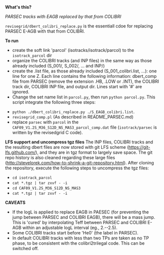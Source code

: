 **What's this?**

*PARSEC tracks with EAGB replaced by that from COLIBRI*

`revisegrid/dbert_colibri_replace.py` is the essentiall cdoe for replacing PARSEC E-AGB with that from COLIBRI.


**To run**
* create the soft link 'parcol' (isotracks/isotrack/parcol) to the `isotrack_parcol` dir
* organize the COLIBRI tracks (and INP files) in the same way as those already included (S_001/, S_002/, ... and INP/)
* create the .list file, as those already included (S_001_colibri.list, ...): one line for one Z. Each line contains the following information: dbert_comp file from PARSEC (remove the extension .HB, .LOW or .INT), the COLIBRI track dir, COLIBRI INP file, and output dir. Lines start with '#' are ignored.
* Change the set name list in `parcol.py`, then run `python parcol.py`. This script integrate the following three steps:

> 
- ```python ./dbert_colibri_replace.py ./S_EAGB_colibri.list```.
- `revisegrid_comp.pl` (As described in README_PARSEC.md)
- replace `parsec` with `parcol` in the `CAF09_V1.2S_M36_S12D_NS_MAS3_parcol_comp.dat` file (`isotrack/parsec` is written by the revisedgrid C code).

**LFS support and uncompress tgz files**
The INP files, COLIBRI tracks and the resulting dbert files are now stored with git LFS scheme (https://git-lfs.github.com/), and they are in tgz format to largely save space.
The git repo history is also cleaned regarding these large files (http://stevelorek.com/how-to-shrink-a-git-repository.html).
After cloning the repository, execute the following steps to uncompress the tgz files:

>
- ```cd isotrack_parcol```
- ```cat *.tgz | tar zxvf - -i```
- ```cd CAF09_V1.2S_M36_S12D_NS_MAS3```
- ```cat *.tgz | tar zxvf - -i```


**CAVEATS**
* If the logL is applied to replace EAGB in PAESEC (for preventing the jump between PARSEC and COLIBRI EAGB), there will be a mass jump. This is 'cured' by interpolating Teff between PARSEC and COLIBRI E-AGB within an adjustable logL interval (eg., 2.--2.5).
* Some COLIBRI tracks start before 'He0' (the label in PARSEC).
* In default COLIBRI tracks with less than two TPs are taken as no TP phase, to be consistent with the colibri2trilegal code. This can be switched off.